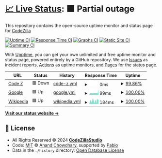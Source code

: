 # [📈 Live Status](https://codezillastudio.github.io/uptime): <!--live status--> **🟧 Partial outage**

This repository contains the open-source uptime monitor and status page for [CodeZilla](https://codezillastudio.github.io/uptime)

[![Uptime CI](https://github.com/codezillastudio/uptime/workflows/Uptime%20CI/badge.svg)](https://github.com/codezillastudio/uptime/actions?query=workflow%3A%22Uptime+CI%22)
[![Response Time CI](https://github.com/codezillastudio/uptime/workflows/Response%20Time%20CI/badge.svg)](https://github.com/codezillastudio/uptime/actions?query=workflow%3A%22Response+Time+CI%22)
[![Graphs CI](https://github.com/codezillastudio/uptime/workflows/Graphs%20CI/badge.svg)](https://github.com/codezillastudio/uptime/actions?query=workflow%3A%22Graphs+CI%22)
[![Static Site CI](https://github.com/codezillastudio/uptime/workflows/Static%20Site%20CI/badge.svg)](https://github.com/codezillastudio/uptime/actions?query=workflow%3A%22Static+Site+CI%22)
[![Summary CI](https://github.com/codezillastudio/uptime/workflows/Summary%20CI/badge.svg)](https://github.com/codezillastudio/uptime/actions?query=workflow%3A%22Summary+CI%22)

With [Upptime](https://upptime.js.org), you can get your own unlimited and free uptime monitor and status page, powered entirely by a GitHub repository. We use [Issues](https://github.com/codezillastudio/uptime/issues) as incident reports, [Actions](https://github.com/codezillastudio/uptime/actions) as uptime monitors, and [Pages](https://codezillastudio.github.io/uptime) for the status page.

<!--start: status pages-->
<!-- This summary is generated by Upptime (https://github.com/upptime/upptime) -->
<!-- Do not edit this manually, your changes will be overwritten -->
<!-- prettier-ignore -->
| URL | Status | History | Response Time | Uptime |
| --- | ------ | ------- | ------------- | ------ |
| <img alt="" src="https://i.imgur.com/68dykn3.png" height="13"> [Code Z](https://7716-idx-code-zgit-1726561396504.cluster-23wp6v3w4jhzmwncf7crloq3kw.cloudworkstations.dev) | 🟥 Down | [code-z.yml](https://github.com/codezillastudio/uptime/commits/HEAD/history/code-z.yml) | <details><summary><img alt="Response time graph" src="./graphs/code-z/response-time-week.png" height="20"> 0ms</summary><br><a href="https://codezillastudio.github.io/uptime/history/code-z"><img alt="Response time 0" src="https://img.shields.io/endpoint?url=https%3A%2F%2Fraw.githubusercontent.com%2Fcodezillastudio%2Fuptime%2FHEAD%2Fapi%2Fcode-z%2Fresponse-time.json"></a><br><a href="https://codezillastudio.github.io/uptime/history/code-z"><img alt="24-hour response time 0" src="https://img.shields.io/endpoint?url=https%3A%2F%2Fraw.githubusercontent.com%2Fcodezillastudio%2Fuptime%2FHEAD%2Fapi%2Fcode-z%2Fresponse-time-day.json"></a><br><a href="https://codezillastudio.github.io/uptime/history/code-z"><img alt="7-day response time 0" src="https://img.shields.io/endpoint?url=https%3A%2F%2Fraw.githubusercontent.com%2Fcodezillastudio%2Fuptime%2FHEAD%2Fapi%2Fcode-z%2Fresponse-time-week.json"></a><br><a href="https://codezillastudio.github.io/uptime/history/code-z"><img alt="30-day response time 0" src="https://img.shields.io/endpoint?url=https%3A%2F%2Fraw.githubusercontent.com%2Fcodezillastudio%2Fuptime%2FHEAD%2Fapi%2Fcode-z%2Fresponse-time-month.json"></a><br><a href="https://codezillastudio.github.io/uptime/history/code-z"><img alt="1-year response time 0" src="https://img.shields.io/endpoint?url=https%3A%2F%2Fraw.githubusercontent.com%2Fcodezillastudio%2Fuptime%2FHEAD%2Fapi%2Fcode-z%2Fresponse-time-year.json"></a></details> | <details><summary><a href="https://codezillastudio.github.io/uptime/history/code-z">99.86%</a></summary><a href="https://codezillastudio.github.io/uptime/history/code-z"><img alt="All-time uptime 99.86%" src="https://img.shields.io/endpoint?url=https%3A%2F%2Fraw.githubusercontent.com%2Fcodezillastudio%2Fuptime%2FHEAD%2Fapi%2Fcode-z%2Fuptime.json"></a><br><a href="https://codezillastudio.github.io/uptime/history/code-z"><img alt="24-hour uptime 100.00%" src="https://img.shields.io/endpoint?url=https%3A%2F%2Fraw.githubusercontent.com%2Fcodezillastudio%2Fuptime%2FHEAD%2Fapi%2Fcode-z%2Fuptime-day.json"></a><br><a href="https://codezillastudio.github.io/uptime/history/code-z"><img alt="7-day uptime 99.86%" src="https://img.shields.io/endpoint?url=https%3A%2F%2Fraw.githubusercontent.com%2Fcodezillastudio%2Fuptime%2FHEAD%2Fapi%2Fcode-z%2Fuptime-week.json"></a><br><a href="https://codezillastudio.github.io/uptime/history/code-z"><img alt="30-day uptime 99.86%" src="https://img.shields.io/endpoint?url=https%3A%2F%2Fraw.githubusercontent.com%2Fcodezillastudio%2Fuptime%2FHEAD%2Fapi%2Fcode-z%2Fuptime-month.json"></a><br><a href="https://codezillastudio.github.io/uptime/history/code-z"><img alt="1-year uptime 99.86%" src="https://img.shields.io/endpoint?url=https%3A%2F%2Fraw.githubusercontent.com%2Fcodezillastudio%2Fuptime%2FHEAD%2Fapi%2Fcode-z%2Fuptime-year.json"></a></details>
| <img alt="" src="https://icons.duckduckgo.com/ip3/www.google.com.ico" height="13"> [Google](https://www.google.com) | 🟩 Up | [google.yml](https://github.com/codezillastudio/uptime/commits/HEAD/history/google.yml) | <details><summary><img alt="Response time graph" src="./graphs/google/response-time-week.png" height="20"> 99ms</summary><br><a href="https://codezillastudio.github.io/uptime/history/google"><img alt="Response time 89" src="https://img.shields.io/endpoint?url=https%3A%2F%2Fraw.githubusercontent.com%2Fcodezillastudio%2Fuptime%2FHEAD%2Fapi%2Fgoogle%2Fresponse-time.json"></a><br><a href="https://codezillastudio.github.io/uptime/history/google"><img alt="24-hour response time 260" src="https://img.shields.io/endpoint?url=https%3A%2F%2Fraw.githubusercontent.com%2Fcodezillastudio%2Fuptime%2FHEAD%2Fapi%2Fgoogle%2Fresponse-time-day.json"></a><br><a href="https://codezillastudio.github.io/uptime/history/google"><img alt="7-day response time 99" src="https://img.shields.io/endpoint?url=https%3A%2F%2Fraw.githubusercontent.com%2Fcodezillastudio%2Fuptime%2FHEAD%2Fapi%2Fgoogle%2Fresponse-time-week.json"></a><br><a href="https://codezillastudio.github.io/uptime/history/google"><img alt="30-day response time 89" src="https://img.shields.io/endpoint?url=https%3A%2F%2Fraw.githubusercontent.com%2Fcodezillastudio%2Fuptime%2FHEAD%2Fapi%2Fgoogle%2Fresponse-time-month.json"></a><br><a href="https://codezillastudio.github.io/uptime/history/google"><img alt="1-year response time 89" src="https://img.shields.io/endpoint?url=https%3A%2F%2Fraw.githubusercontent.com%2Fcodezillastudio%2Fuptime%2FHEAD%2Fapi%2Fgoogle%2Fresponse-time-year.json"></a></details> | <details><summary><a href="https://codezillastudio.github.io/uptime/history/google">100.00%</a></summary><a href="https://codezillastudio.github.io/uptime/history/google"><img alt="All-time uptime 100.00%" src="https://img.shields.io/endpoint?url=https%3A%2F%2Fraw.githubusercontent.com%2Fcodezillastudio%2Fuptime%2FHEAD%2Fapi%2Fgoogle%2Fuptime.json"></a><br><a href="https://codezillastudio.github.io/uptime/history/google"><img alt="24-hour uptime 100.00%" src="https://img.shields.io/endpoint?url=https%3A%2F%2Fraw.githubusercontent.com%2Fcodezillastudio%2Fuptime%2FHEAD%2Fapi%2Fgoogle%2Fuptime-day.json"></a><br><a href="https://codezillastudio.github.io/uptime/history/google"><img alt="7-day uptime 100.00%" src="https://img.shields.io/endpoint?url=https%3A%2F%2Fraw.githubusercontent.com%2Fcodezillastudio%2Fuptime%2FHEAD%2Fapi%2Fgoogle%2Fuptime-week.json"></a><br><a href="https://codezillastudio.github.io/uptime/history/google"><img alt="30-day uptime 100.00%" src="https://img.shields.io/endpoint?url=https%3A%2F%2Fraw.githubusercontent.com%2Fcodezillastudio%2Fuptime%2FHEAD%2Fapi%2Fgoogle%2Fuptime-month.json"></a><br><a href="https://codezillastudio.github.io/uptime/history/google"><img alt="1-year uptime 100.00%" src="https://img.shields.io/endpoint?url=https%3A%2F%2Fraw.githubusercontent.com%2Fcodezillastudio%2Fuptime%2FHEAD%2Fapi%2Fgoogle%2Fuptime-year.json"></a></details>
| <img alt="" src="https://icons.duckduckgo.com/ip3/en.wikipedia.org.ico" height="13"> [Wikipedia](https://en.wikipedia.org) | 🟩 Up | [wikipedia.yml](https://github.com/codezillastudio/uptime/commits/HEAD/history/wikipedia.yml) | <details><summary><img alt="Response time graph" src="./graphs/wikipedia/response-time-week.png" height="20"> 184ms</summary><br><a href="https://codezillastudio.github.io/uptime/history/wikipedia"><img alt="Response time 236" src="https://img.shields.io/endpoint?url=https%3A%2F%2Fraw.githubusercontent.com%2Fcodezillastudio%2Fuptime%2FHEAD%2Fapi%2Fwikipedia%2Fresponse-time.json"></a><br><a href="https://codezillastudio.github.io/uptime/history/wikipedia"><img alt="24-hour response time 257" src="https://img.shields.io/endpoint?url=https%3A%2F%2Fraw.githubusercontent.com%2Fcodezillastudio%2Fuptime%2FHEAD%2Fapi%2Fwikipedia%2Fresponse-time-day.json"></a><br><a href="https://codezillastudio.github.io/uptime/history/wikipedia"><img alt="7-day response time 184" src="https://img.shields.io/endpoint?url=https%3A%2F%2Fraw.githubusercontent.com%2Fcodezillastudio%2Fuptime%2FHEAD%2Fapi%2Fwikipedia%2Fresponse-time-week.json"></a><br><a href="https://codezillastudio.github.io/uptime/history/wikipedia"><img alt="30-day response time 236" src="https://img.shields.io/endpoint?url=https%3A%2F%2Fraw.githubusercontent.com%2Fcodezillastudio%2Fuptime%2FHEAD%2Fapi%2Fwikipedia%2Fresponse-time-month.json"></a><br><a href="https://codezillastudio.github.io/uptime/history/wikipedia"><img alt="1-year response time 236" src="https://img.shields.io/endpoint?url=https%3A%2F%2Fraw.githubusercontent.com%2Fcodezillastudio%2Fuptime%2FHEAD%2Fapi%2Fwikipedia%2Fresponse-time-year.json"></a></details> | <details><summary><a href="https://codezillastudio.github.io/uptime/history/wikipedia">100.00%</a></summary><a href="https://codezillastudio.github.io/uptime/history/wikipedia"><img alt="All-time uptime 100.00%" src="https://img.shields.io/endpoint?url=https%3A%2F%2Fraw.githubusercontent.com%2Fcodezillastudio%2Fuptime%2FHEAD%2Fapi%2Fwikipedia%2Fuptime.json"></a><br><a href="https://codezillastudio.github.io/uptime/history/wikipedia"><img alt="24-hour uptime 100.00%" src="https://img.shields.io/endpoint?url=https%3A%2F%2Fraw.githubusercontent.com%2Fcodezillastudio%2Fuptime%2FHEAD%2Fapi%2Fwikipedia%2Fuptime-day.json"></a><br><a href="https://codezillastudio.github.io/uptime/history/wikipedia"><img alt="7-day uptime 100.00%" src="https://img.shields.io/endpoint?url=https%3A%2F%2Fraw.githubusercontent.com%2Fcodezillastudio%2Fuptime%2FHEAD%2Fapi%2Fwikipedia%2Fuptime-week.json"></a><br><a href="https://codezillastudio.github.io/uptime/history/wikipedia"><img alt="30-day uptime 100.00%" src="https://img.shields.io/endpoint?url=https%3A%2F%2Fraw.githubusercontent.com%2Fcodezillastudio%2Fuptime%2FHEAD%2Fapi%2Fwikipedia%2Fuptime-month.json"></a><br><a href="https://codezillastudio.github.io/uptime/history/wikipedia"><img alt="1-year uptime 100.00%" src="https://img.shields.io/endpoint?url=https%3A%2F%2Fraw.githubusercontent.com%2Fcodezillastudio%2Fuptime%2FHEAD%2Fapi%2Fwikipedia%2Fuptime-year.json"></a></details>

<!--end: status pages-->

[**Visit our status website →**](https://codezillastudio.github.io/uptime)

## 📄 License

- All Rights Reserved © 2024 [**CodeZillaStudio**](https://discrd.gg/4ACjbbrAPZ)
- Code: [MIT](./LICENSE) © [Anand Chowdhary](https://anandchowdhary.com), supported by [Pabio](https://pabio.com)
- Data in the `./history` directory: [Open Database License](https://opendatacommons.org/licenses/odbl/1-0/)
